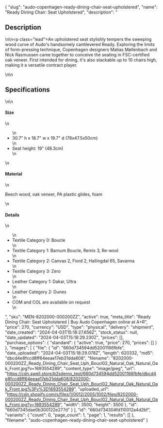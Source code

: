 {
  "slug": "audo-copenhagen-ready-dining-chair-seat-upholstered",
  "name": "Ready Dining Chair: Seat Upholstered",
  "description": "<h2>Description</h2>\n<!-- split -->\n<p class=\"lead\">An upholstered seat stylishly tempers the sweeping wood curve of Audo's handsomely cantilevered Ready. Exploring the limits of form-pressing technique, Copenhagen designers Matias Møllenbach and Nick Rasmussen came together to conceive the seating in FSC-certified oak veneer. First intended for dining, it's also stackable up to 10 chairs high, making it a versatile contract player.</p>\n<!-- split -->\n<h2>Specifications</h2>\n<!-- split -->\n<h4>Size</h4>\n<ul>\n<li>30.7\" h x 18.7\" w x 19.7\" d (78x47.5x50cm)</li>\n<li>Seat height: 19\" (48.3cm)</li>\n</ul>\n<h4>Material</h4>\n<p>Beech wood, oak veneer, PA plastic glides, foam</p>\n<h4>Details</h4>\n<ul>\n<li>Textile Category 0: Boucle</li>\n<li>Textile Category 1: Barnum Boucle, Remix 3, Re-wool</li>\n<li>Textile Category 2: Canvas 2, Fiord 2, Hallingdal 65, Savanna</li>\n<li>Textile Category 3: Zero</li>\n<li>Leather Category 1: Dakar, Ultra</li>\n<li>Leather Category 2: Dunes</li>\n<li>COM and COL are available on request</li>\n</ul>",
  "sku": "MEN-8202000-000200ZZ",
  "active": true,
  "meta_title": "Ready Dining Chair: Seat Upholstered | Buy Audo Copenhagen online at A+R",
  "price": 270,
  "currency": "USD",
  "type": "physical",
  "delivery": "shipment",
  "date_created": "2024-04-03T15:18:27.656Z",
  "stock_status": null,
  "date_updated": "2024-04-03T15:18:29.230Z",
  "prices": [],
  "purchase_options": {
    "standard": {
      "active": true,
      "price": 270,
      "prices": []
    }
  },
  "images": [
    {
      "file": {
        "id": "660d734594dd52001166fbfe",
        "date_uploaded": "2024-04-03T15:18:29.078Z",
        "length": 620332,
        "md5": "dbcd4e8fccd8ff64eeae17eb31dda608",
        "filename": "8202000-000200ZZ_Ready_Dining_Chair_Seat_Uph_Boucl02_Natural_Oak_Natural_Oak_Front.jpg?v=1693554289",
        "content_type": "image/jpeg",
        "url": "https://cdn.swell.store/b2sdemo_test/660d734594dd52001166fbfe/dbcd4e8fccd8ff64eeae17eb31dda608/8202000-000200ZZ_Ready_Dining_Chair_Seat_Uph_Boucl02_Natural_Oak_Natural_Oak_Front.jpg%3Fv%3D1693554289",
        "uploaded_url": "https://cdn.shopify.com/s/files/1/0012/2005/1002/files/8202000-000200ZZ_Ready_Dining_Chair_Seat_Uph_Boucl02_Natural_Oak_Natural_Oak_Front.jpg?v=1693554289",
        "width": 3500,
        "height": 3500
      },
      "id": "660d7345dae0b300122e277d"
    }
  ],
  "id": "660d734304fd110012a4d2bf",
  "variants": {
    "count": 0,
    "page_count": 1,
    "page": 1,
    "results": []
  },
  "filename": "audo-copenhagen-ready-dining-chair-seat-upholstered"
}